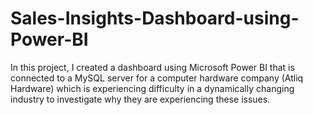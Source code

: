 # Sales-Insights-Dashboard-using-Power-BI
In this project, I created a dashboard using Microsoft Power BI that is connected to a MySQL server for a computer hardware company (Atliq Hardware) which is experiencing difficulty in a dynamically changing industry to investigate why they are experiencing these issues.
